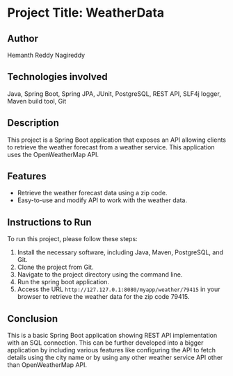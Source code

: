 # Project Title: WeatherData

## Author

Hemanth Reddy Nagireddy

## Technologies involved

Java, Spring Boot, Spring JPA, JUnit, PostgreSQL, REST API, SLF4j logger, Maven build tool, Git

## Description

This project is a Spring Boot application that exposes an API allowing clients to retrieve the weather forecast from a weather service. This application uses the OpenWeatherMap API.

## Features

- Retrieve the weather forecast data using a zip code.
- Easy-to-use and modify API to work with the weather data.

## Instructions to Run

To run this project, please follow these steps:

1. Install the necessary software, including Java, Maven, PostgreSQL, and Git.
2. Clone the project from Git. 
3. Navigate to the project directory using the command line.
4. Run the spring boot application.
5. Access the URL `http://127.127.0.1:8080/myapp/weather/79415` in your browser to retrieve the weather data for the zip code 79415.

## Conclusion

This is a basic Spring Boot application showing REST API implementation with an SQL connection. 
This can be further developed into a bigger application by including various features like configuring the API to fetch details using the city name or by using any other weather service API other than OpenWeatherMap API.



